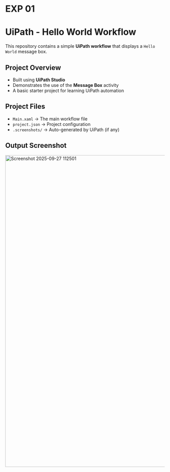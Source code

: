 # EXP 01
# UiPath - Hello World Workflow

This repository contains a simple **UiPath workflow** that displays a `Hello World` message box.

## Project Overview
- Built using **UiPath Studio**
- Demonstrates the use of the **Message Box** activity
- A basic starter project for learning UiPath automation

## Project Files
- `Main.xaml` → The main workflow file
- `project.json` → Project configuration
- `.screenshots/` → Auto-generated by UiPath (if any)

## Output Screenshot

<img width="1919" height="982" alt="Screenshot 2025-09-27 112501" src="https://github.com/user-attachments/assets/46217940-355d-491b-9b7d-d49ef885e4e0" />

